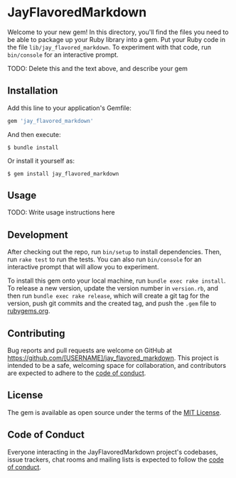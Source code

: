 # JayFlavoredMarkdown

Welcome to your new gem! In this directory, you'll find the files you need to be able to package up your Ruby library into a gem. Put your Ruby code in the file `lib/jay_flavored_markdown`. To experiment with that code, run `bin/console` for an interactive prompt.

TODO: Delete this and the text above, and describe your gem

## Installation

Add this line to your application's Gemfile:

```ruby
gem 'jay_flavored_markdown'
```

And then execute:

    $ bundle install

Or install it yourself as:

    $ gem install jay_flavored_markdown

## Usage

TODO: Write usage instructions here

## Development

After checking out the repo, run `bin/setup` to install dependencies. Then, run `rake test` to run the tests. You can also run `bin/console` for an interactive prompt that will allow you to experiment.

To install this gem onto your local machine, run `bundle exec rake install`. To release a new version, update the version number in `version.rb`, and then run `bundle exec rake release`, which will create a git tag for the version, push git commits and the created tag, and push the `.gem` file to [rubygems.org](https://rubygems.org).

## Contributing

Bug reports and pull requests are welcome on GitHub at https://github.com/[USERNAME]/jay_flavored_markdown. This project is intended to be a safe, welcoming space for collaboration, and contributors are expected to adhere to the [code of conduct](https://github.com/[USERNAME]/jay_flavored_markdown/blob/master/CODE_OF_CONDUCT.md).

## License

The gem is available as open source under the terms of the [MIT License](https://opensource.org/licenses/MIT).

## Code of Conduct

Everyone interacting in the JayFlavoredMarkdown project's codebases, issue trackers, chat rooms and mailing lists is expected to follow the [code of conduct](https://github.com/[USERNAME]/jay_flavored_markdown/blob/master/CODE_OF_CONDUCT.md).
